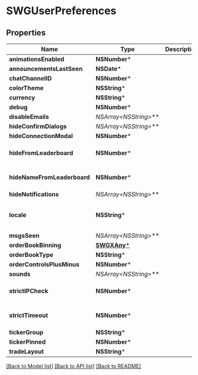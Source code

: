 # SWGUserPreferences

## Properties
Name | Type | Description | Notes
------------ | ------------- | ------------- | -------------
**animationsEnabled** | **NSNumber*** |  | [optional] 
**announcementsLastSeen** | **NSDate*** |  | [optional] 
**chatChannelID** | **NSNumber*** |  | [optional] 
**colorTheme** | **NSString*** |  | [optional] 
**currency** | **NSString*** |  | [optional] 
**debug** | **NSNumber*** |  | [optional] 
**disableEmails** | **NSArray&lt;NSString*&gt;*** |  | [optional] 
**hideConfirmDialogs** | **NSArray&lt;NSString*&gt;*** |  | [optional] 
**hideConnectionModal** | **NSNumber*** |  | [optional] 
**hideFromLeaderboard** | **NSNumber*** |  | [optional] [default to @0]
**hideNameFromLeaderboard** | **NSNumber*** |  | [optional] [default to @1]
**hideNotifications** | **NSArray&lt;NSString*&gt;*** |  | [optional] 
**locale** | **NSString*** |  | [optional] [default to @"en-US"]
**msgsSeen** | **NSArray&lt;NSString*&gt;*** |  | [optional] 
**orderBookBinning** | [**SWGXAny***](SWGXAny.md) |  | [optional] 
**orderBookType** | **NSString*** |  | [optional] 
**orderControlsPlusMinus** | **NSNumber*** |  | [optional] 
**sounds** | **NSArray&lt;NSString*&gt;*** |  | [optional] 
**strictIPCheck** | **NSNumber*** |  | [optional] [default to @0]
**strictTimeout** | **NSNumber*** |  | [optional] [default to @1]
**tickerGroup** | **NSString*** |  | [optional] 
**tickerPinned** | **NSNumber*** |  | [optional] 
**tradeLayout** | **NSString*** |  | [optional] 

[[Back to Model list]](../README.md#documentation-for-models) [[Back to API list]](../README.md#documentation-for-api-endpoints) [[Back to README]](../README.md)


